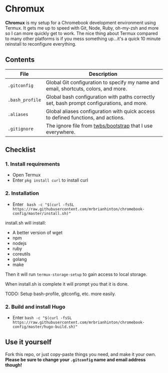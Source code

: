 # Chromux

**Chromux** is my setup for a Chromebook development environment using Termux. It gets me up to speed with Git, Node, Ruby, oh-my-zsh and more so I can more quickly get to work. The nice thing about Termux compared to many other platforms is if you mess something up...it's a quick 10 minute reinstall to reconfigure everything.

## Contents

| File | Description |
| --- | --- |
| `.gitconfig` | Global Git configuration to specify my name and email, shortcuts, colors, and more. |
| `.bash_profile` | Global bash configuration with paths correctly set, bash prompt configurations, and more. |
| `.aliases` | Global aliases configuration with quick access to defined functions, and actions. |
| `.gitignore` | The ignore file from [twbs/bootstrap](https://github.com/twbs/bootstrap) that I use everywhere. |

## Checklist

### 1. Install requirements

- Open Termux
- Enter ```pkg install curl``` to install curl

### 2. Installation
- Enter ` bash -c "$(curl -fsSL https://raw.githubusercontent.com/mrbrianhinton/chromebook-config/master/install.sh)"`

install.sh will install:
- A better version of wget
- npm 
- nodejs
- ruby
- coreutils
- golang
- make

Then it will run `termux-storage-setup` to gain access to local storage.

When install.sh is complete it will prompt you that it is done.

TODO: Setup bash-profile, gitconfig, etc. more easily.

### 2. Build and install Hugo

- Enter `bash -c "$(curl -fsSL https://raw.githubusercontent.com/mrbrianhinton/chromebook-config/master/hugo-build.sh)"`

## Use it yourself

Fork this repo, or just copy-paste things you need, and make it your own. **Please be sure to change your `.gitconfig` name and email address though!**
